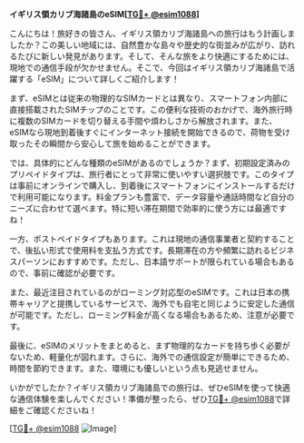 **イギリス領カリブ海諸島のeSIM[[TG💪+ @esim1088](https://t.me/s/esim1088)]**

こんにちは！旅好きの皆さん、イギリス領カリブ海諸島への旅行はもう計画しましたか？この美しい地域には、自然豊かな島々や歴史的な街並みが広がり、訪れるたびに新しい発見があります。そして、そんな旅をより快適にするためには、現地での通信手段が欠かせません。そこで、今回はイギリス領カリブ海諸島で活躍する「eSIM」について詳しくご紹介します！

まず、eSIMとは従来の物理的なSIMカードとは異なり、スマートフォン内部に直接搭載されたSIMチップのことです。この便利な技術のおかげで、海外旅行時に複数のSIMカードを切り替える手間や煩わしさから解放されます。また、eSIMなら現地到着後すぐにインターネット接続を開始できるので、荷物を受け取ったその瞬間から安心して旅を始めることができます。

では、具体的にどんな種類のeSIMがあるのでしょうか？まず、初期設定済みのプリペイドタイプは、旅行者にとって非常に使いやすい選択肢です。このタイプは事前にオンラインで購入し、到着後にスマートフォンにインストールするだけで利用可能になります。料金プランも豊富で、データ容量や通話時間など自分のニーズに合わせて選べます。特に短い滞在期間で効率的に使う方には最適ですね！

一方、ポストペイドタイプもあります。これは現地の通信事業者と契約することで、後払い形式で使用料を支払う方式です。長期滞在の方や頻繁に訪れるビジネスパーソンにおすすめです。ただし、日本語サポートが限られている場合もあるので、事前に確認が必要です。

また、最近注目されているのがローミング対応型のeSIMです。これは日本の携帯キャリアと提携しているサービスで、海外でも自宅と同じように安定した通信が可能です。ただし、ローミング料金が高くなる場合もあるため、注意が必要です。

最後に、eSIMのメリットをまとめると、まず物理的なカードを持ち歩く必要がないため、軽量化が図れます。さらに、海外での通信設定が簡単にできるため、時間を節約できます。また、環境にも優しいという点も見逃せません。

いかがでしたか？イギリス領カリブ海諸島での旅行は、ぜひeSIMを使って快適な通信体験を楽しんでください！準備が整ったら、ぜひ[TG💪+ @esim1088](https://t.me/s/esim1088)で詳細をご確認くださいね！

[[TG💪+ @esim1088](https://t.me/s/esim1088) ![Image](https://i.postimg.cc/Y0z9fWf4/image.png)]